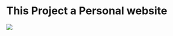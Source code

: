<h1>This Project a Personal website</h1>
<img src="https://cdn.discordapp.com/attachments/773919982618148885/1212122405162450964/image.png?ex=65f0aff5&is=65de3af5&hm=0a25cada3b7e3302cfb8770663878cb45ecf4ab264a5dda8c3acb0263bdfe093&"></img>
